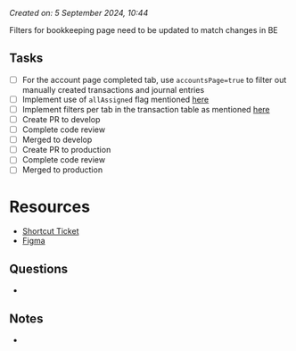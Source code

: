 *Created on: 5 September 2024, 10:44*

Filters for bookkeeping page need to be updated to match changes in BE

## Tasks
- [ ] For the account page completed tab, use `accountsPage=true` to filter out manually created transactions and journal entries
- [ ] Implement use of `allAssigned` flag mentioned [here](https://zibo-workspace.slack.com/archives/D03G7BFBQK1/p1724283808385129)
- [ ] Implement filters per tab in the transaction table as mentioned [here](https://zibo-workspace.slack.com/archives/D03G7BFBQK1/p1723670031325839)
- [ ] Create PR to develop
- [ ] Complete code review
- [ ] Merged to develop
- [ ] Create PR to production
- [ ] Complete code review
- [ ] Merged to production
# Resources
- [Shortcut Ticket]()
- [Figma]()
## Questions
- 
## Notes
- 